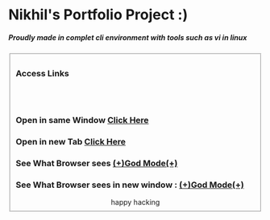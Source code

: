 

<h1> Nikhil's Portfolio Project :)
<h5> Proudly  made in complet cli environment with tools such as vi in linux </h5>
</h1>

<fieldset>
<legand> <h3>Access Links </h3>

<br/><br/>

<h3> Open in same Window
<a href="https://cityji.github.io/portfolio/" >Click Here</a>
</h3>

<h3> Open in new Tab 
<a href="https://cityji.github.io/portfolio/" target="_blank">Click Here</a>
</h3>

<h3>See What Browser sees
<a href="https://cityji.github.io/portfolio/">(+)God Mode(+)</a>
</h3>

<h3>See What Browser sees in new window : 
<a href="https://cityji.github.io/portfolio/" target="_blank">(+)God Mode(+)</a>
</h3>

<center>happy hacking</center>
